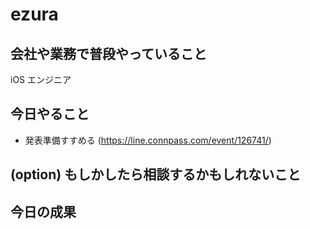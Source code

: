 # ezura

 ## 会社や業務で普段やっていること
iOS エンジニア

 ## 今日やること
* 発表準備すすめる (https://line.connpass.com/event/126741/)

 ## (option) もしかしたら相談するかもしれないこと

 ## 今日の成果
